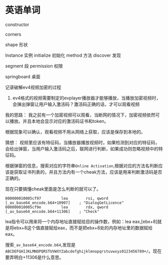 # 英语单词

constructor

corners

shape  形状


Instance  实例
initialize  初始化
method  方法
discover  发现

segment 段
permission  权限

springboard 桌面

记录破解ev4视频加密的过程
1. ev4格式的视频需要制定的evplayer播放器才能够播放，当播放加密视频时，会弹出弹窗让用户输入激活码？激活码正确的话，才可以观看视频

我的思路：
我之前有一个加密视频可以观看，当断网的情况下，加密视频依然可以播放。并且本地会显示对应的激活码证书和token。

根据现象可以确认，观看视频不用从网络上获取，应该是保存到本地的。

猜想：
视频里应该有特征码，当播放器播放视频时，如果检测到对应的特征码，会给出弹窗，当用户输入激活码之后，联网进行判断，如果成功则忽略视频中的特征码。

根据弹窗的信息，搜索对应的字符串`Online Activation`,根据对应的方法名判断应该是获取证书列表的，并且方法内有一个cheak方法，应该是用来判断激活码是否正确的。

现在只要搞懂cheak里面是怎么判断的就可以了。

```
000000010005cf97         lea        rsi, qword [_av_base64_encode.b64+10907]    ; "DialogGetLicence"
000000010005cf9e         lea        rdx, qword [_av_base64_encode.b64+11306]    ; "Check"
```
lea指令可以用来将一个内存地址直接赋给目的操作数，例如：lea eax,[ebx+8]就是将ebx+8这个值直接赋给eax，而不是把ebx+8处的内存地址里的数据赋给eax。

搜索`_av_base64_encode.b64`,发现是`ABCDEFGHIJKLMNOPQRSTUVWXYZabcdefghijklmnopqrstuvwxyz0123456789+/`。现在要弄明白+11306是什么意思。
